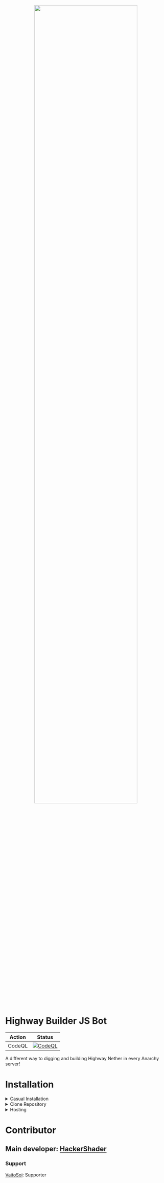 
<p align="center">
    <img src="https://cdn.discordapp.com/attachments/745095165554851922/978514447716990976/unknown.png" style="width: 80%">
</p>


# **Highway Builder JS Bot**
| Action   |                                                                                              Status                                                                                             |
|--------|:-----------------------------------------------------------------------------------------------------------------------------------------------------------------------------------------------:|
| CodeQL | [![CodeQL](https://github.com/HackerShader/HighwayBot/actions/workflows/codeql.yml/badge.svg?branch=main)](https://github.com/HackerShader/HighwayBot/actions/workflows/codeql.yml) |
A different way to digging and building Highway Nether in every Anarchy server!
# Installation

<details> 
    <summary>Casual Installation</summary>

> Rewriting...

</details>

<details> 
    <summary>Clone Repository</summary>
Type this command into terminal (require git: https://git-scm.com/)

```
git clone https://github.com/HackerShader/HighwayBot.git
```
</details>

<details>
    <summary>Hosting</summary>
    
### Heroku method

> Go to [Heroku](https://www.heroku.com) Website

> Create an account

> Create an app in dashboard

> Go to the app/Deploy

> Push the Source code of highwaybot to your **private repository**
>> IF you don't have github account, create them and repository with option: **private**

> Follow this table 

| Action                 |                     Status                      |
|-------------------|:-----------------------------------------------:|
||

> Create "Procfile" in your repository

> Input "worker node ./index.js" in Procfile

> Go to resources pages and 

</details>

# Contributor
## Main developer: [HackerShader](https://github.com/HackerShader)

### Support

[VaitoSoi](https://github.com/VaitoSoi): Supporter



